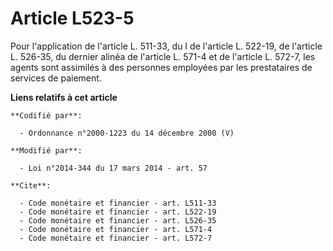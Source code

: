 # Article L523-5

Pour l'application de l'article L. 511-33, du I de l'article L. 522-19, de l'article L. 526-35, du dernier alinéa de
l'article L. 571-4 et de l'article L. 572-7, les agents sont assimilés à des personnes employées par les prestataires de
services de paiement.

**Liens relatifs à cet article**

	**Codifié par**:

	  - Ordonnance n°2000-1223 du 14 décembre 2000 (V)

	**Modifié par**:

	  - Loi n°2014-344 du 17 mars 2014 - art. 57

	**Cite**:

	  - Code monétaire et financier - art. L511-33
	  - Code monétaire et financier - art. L522-19
	  - Code monétaire et financier - art. L526-35
	  - Code monétaire et financier - art. L571-4
	  - Code monétaire et financier - art. L572-7
